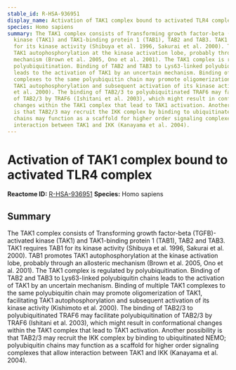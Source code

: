 ```yaml
---
stable_id: R-HSA-936951
display_name: Activation of TAK1 complex bound to activated TLR4 complex
species: Homo sapiens
summary: The TAK1 complex consists of Transforming growth factor-beta (TGFB)-activated
  kinase (TAK1) and TAK1-binding protein 1 (TAB1), TAB2 and TAB3. TAK1 requires TAB1
  for its kinase activity (Shibuya et al. 1996, Sakurai et al. 2000). TAB1 promotes
  TAK1 autophosphorylation at the kinase activation lobe, probably through an allosteric
  mechanism (Brown et al. 2005, Ono et al. 2001). The TAK1 complex is regulated by
  polyubiquitination. Binding of TAB2 and TAB3 to Lys63-linked polyubiquitin chains
  leads to the activation of TAK1 by an uncertain mechanism. Binding of multiple TAK1
  complexes to the same polyubiquitin chain may promote oligomerization of TAK1, facilitating
  TAK1 autophosphorylation and subsequent activation of its kinase activity (Kishimoto
  et al. 2000). The binding of TAB2/3 to polyubiquitinated TRAF6 may facilitate polyubiquitination
  of TAB2/3 by TRAF6 (Ishitani et al. 2003), which might result in conformational
  changes within the TAK1 complex that lead to TAK1 activation. Another possibility
  is that TAB2/3 may recruit the IKK complex by binding to ubiquitinated NEMO; polyubiquitin
  chains may function as a scaffold for higher order signaling complexes that allow
  interaction between TAK1 and IKK (Kanayama et al. 2004).
---
```


# Activation of TAK1 complex bound to activated TLR4 complex
**Reactome ID:** [R-HSA-936951](https://reactome.org/content/detail/R-HSA-936951)
**Species:** Homo sapiens

## Summary

The TAK1 complex consists of Transforming growth factor-beta (TGFB)-activated kinase (TAK1) and TAK1-binding protein 1 (TAB1), TAB2 and TAB3. TAK1 requires TAB1 for its kinase activity (Shibuya et al. 1996, Sakurai et al. 2000). TAB1 promotes TAK1 autophosphorylation at the kinase activation lobe, probably through an allosteric mechanism (Brown et al. 2005, Ono et al. 2001). The TAK1 complex is regulated by polyubiquitination. Binding of TAB2 and TAB3 to Lys63-linked polyubiquitin chains leads to the activation of TAK1 by an uncertain mechanism. Binding of multiple TAK1 complexes to the same polyubiquitin chain may promote oligomerization of TAK1, facilitating TAK1 autophosphorylation and subsequent activation of its kinase activity (Kishimoto et al. 2000). The binding of TAB2/3 to polyubiquitinated TRAF6 may facilitate polyubiquitination of TAB2/3 by TRAF6 (Ishitani et al. 2003), which might result in conformational changes within the TAK1 complex that lead to TAK1 activation. Another possibility is that TAB2/3 may recruit the IKK complex by binding to ubiquitinated NEMO; polyubiquitin chains may function as a scaffold for higher order signaling complexes that allow interaction between TAK1 and IKK (Kanayama et al. 2004).

